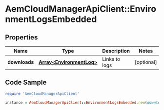 # AemCloudManagerApiClient::EnvironmentLogsEmbedded

## Properties

Name | Type | Description | Notes
------------ | ------------- | ------------- | -------------
**downloads** | [**Array&lt;EnvironmentLog&gt;**](EnvironmentLog.md) | Links to logs | [optional] 

## Code Sample

```ruby
require 'AemCloudManagerApiClient'

instance = AemCloudManagerApiClient::EnvironmentLogsEmbedded.new(downloads: null)
```


